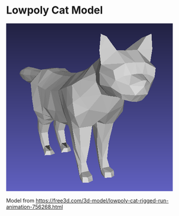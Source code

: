 # Lowpoly Cat Model

![alt text](model.png)

Model from https://free3d.com/3d-model/lowpoly-cat-rigged-run-animation-756268.html

